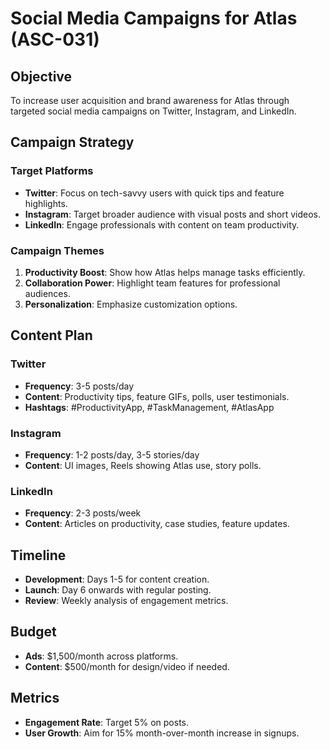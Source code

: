 # Social Media Campaigns for Atlas (ASC-031)

## Objective
To increase user acquisition and brand awareness for Atlas through targeted social media campaigns on Twitter, Instagram, and LinkedIn.

## Campaign Strategy

### Target Platforms
- **Twitter**: Focus on tech-savvy users with quick tips and feature highlights.
- **Instagram**: Target broader audience with visual posts and short videos.
- **LinkedIn**: Engage professionals with content on team productivity.

### Campaign Themes
1. **Productivity Boost**: Show how Atlas helps manage tasks efficiently.
2. **Collaboration Power**: Highlight team features for professional audiences.
3. **Personalization**: Emphasize customization options.

## Content Plan

### Twitter
- **Frequency**: 3-5 posts/day
- **Content**: Productivity tips, feature GIFs, polls, user testimonials.
- **Hashtags**: #ProductivityApp, #TaskManagement, #AtlasApp

### Instagram
- **Frequency**: 1-2 posts/day, 3-5 stories/day
- **Content**: UI images, Reels showing Atlas use, story polls.

### LinkedIn
- **Frequency**: 2-3 posts/week
- **Content**: Articles on productivity, case studies, feature updates.

## Timeline
- **Development**: Days 1-5 for content creation.
- **Launch**: Day 6 onwards with regular posting.
- **Review**: Weekly analysis of engagement metrics.

## Budget
- **Ads**: $1,500/month across platforms.
- **Content**: $500/month for design/video if needed.

## Metrics
- **Engagement Rate**: Target 5% on posts.
- **User Growth**: Aim for 15% month-over-month increase in signups.
